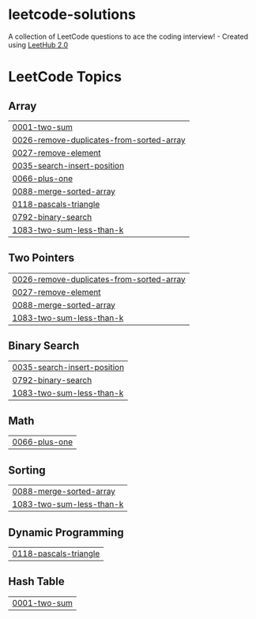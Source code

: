 # leetcode-solutions
A collection of LeetCode questions to ace the coding interview! - Created using [LeetHub 2.0](https://github.com/maitreya2954/LeetHub-2.0-Firefox)

<!---LeetCode Topics Start-->
# LeetCode Topics
## Array
|  |
| ------- |
| [0001-two-sum](https://github.com/horia-delicoti/leetcode-solutions/tree/master/0001-two-sum) |
| [0026-remove-duplicates-from-sorted-array](https://github.com/horia-delicoti/leetcode-solutions/tree/master/0026-remove-duplicates-from-sorted-array) |
| [0027-remove-element](https://github.com/horia-delicoti/leetcode-solutions/tree/master/0027-remove-element) |
| [0035-search-insert-position](https://github.com/horia-delicoti/leetcode-solutions/tree/master/0035-search-insert-position) |
| [0066-plus-one](https://github.com/horia-delicoti/leetcode-solutions/tree/master/0066-plus-one) |
| [0088-merge-sorted-array](https://github.com/horia-delicoti/leetcode-solutions/tree/master/0088-merge-sorted-array) |
| [0118-pascals-triangle](https://github.com/horia-delicoti/leetcode-solutions/tree/master/0118-pascals-triangle) |
| [0792-binary-search](https://github.com/horia-delicoti/leetcode-solutions/tree/master/0792-binary-search) |
| [1083-two-sum-less-than-k](https://github.com/horia-delicoti/leetcode-solutions/tree/master/1083-two-sum-less-than-k) |
## Two Pointers
|  |
| ------- |
| [0026-remove-duplicates-from-sorted-array](https://github.com/horia-delicoti/leetcode-solutions/tree/master/0026-remove-duplicates-from-sorted-array) |
| [0027-remove-element](https://github.com/horia-delicoti/leetcode-solutions/tree/master/0027-remove-element) |
| [0088-merge-sorted-array](https://github.com/horia-delicoti/leetcode-solutions/tree/master/0088-merge-sorted-array) |
| [1083-two-sum-less-than-k](https://github.com/horia-delicoti/leetcode-solutions/tree/master/1083-two-sum-less-than-k) |
## Binary Search
|  |
| ------- |
| [0035-search-insert-position](https://github.com/horia-delicoti/leetcode-solutions/tree/master/0035-search-insert-position) |
| [0792-binary-search](https://github.com/horia-delicoti/leetcode-solutions/tree/master/0792-binary-search) |
| [1083-two-sum-less-than-k](https://github.com/horia-delicoti/leetcode-solutions/tree/master/1083-two-sum-less-than-k) |
## Math
|  |
| ------- |
| [0066-plus-one](https://github.com/horia-delicoti/leetcode-solutions/tree/master/0066-plus-one) |
## Sorting
|  |
| ------- |
| [0088-merge-sorted-array](https://github.com/horia-delicoti/leetcode-solutions/tree/master/0088-merge-sorted-array) |
| [1083-two-sum-less-than-k](https://github.com/horia-delicoti/leetcode-solutions/tree/master/1083-two-sum-less-than-k) |
## Dynamic Programming
|  |
| ------- |
| [0118-pascals-triangle](https://github.com/horia-delicoti/leetcode-solutions/tree/master/0118-pascals-triangle) |
## Hash Table
|  |
| ------- |
| [0001-two-sum](https://github.com/horia-delicoti/leetcode-solutions/tree/master/0001-two-sum) |
<!---LeetCode Topics End-->